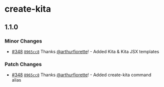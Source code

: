 # create-kita

## 1.1.0

### Minor Changes

- [#348](https://github.com/kitajs/kitajs/pull/348)
  [`8965cc8`](https://github.com/kitajs/kitajs/commit/8965cc8f497ec7d59d83cfc321dba83116172e13) Thanks
  [@arthurfiorette](https://github.com/arthurfiorette)! - Added Kita & Kita JSX templates

### Patch Changes

- [#348](https://github.com/kitajs/kitajs/pull/348)
  [`8965cc8`](https://github.com/kitajs/kitajs/commit/8965cc8f497ec7d59d83cfc321dba83116172e13) Thanks
  [@arthurfiorette](https://github.com/arthurfiorette)! - Added create-kita command alias
